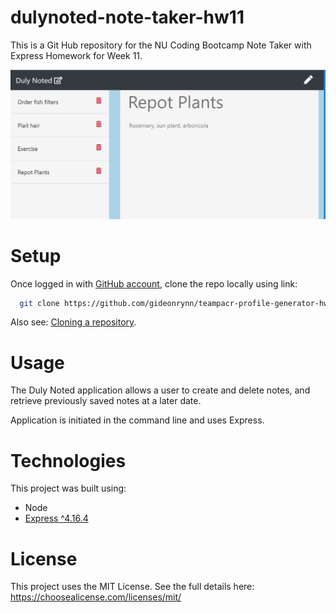 # dulynoted-note-taker-hw11
This is a Git Hub repository for the NU Coding Bootcamp Note Taker with Express Homework for Week 11.

![notes page screenshot](public/assets/images/dulynoted1.jpg)


# Setup

Once logged in with [GitHub account](https://github.login/), clone the repo locally using link:

```sh
  git clone https://github.com/gideonrynn/teampacr-profile-generator-hw7.git
```

Also see: [Cloning a repository](https://help.github.com/en/github/creating-cloning-and-archiving-repositories/cloning-a-repository).


# Usage

The Duly Noted application allows a user to create and delete notes, and retrieve previously saved notes at a later date.

Application is initiated in the command line and uses Express.


# Technologies

This project was built using:

  - Node
  - [Express ^4.16.4](https://www.npmjs.com/package/express)


# License

This project uses the MIT License. See the full details here: https://choosealicense.com/licenses/mit/ 